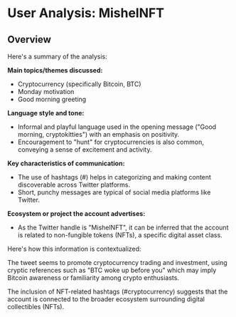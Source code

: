# User Analysis: MishelNFT

## Overview

Here's a summary of the analysis:

**Main topics/themes discussed:**
- Cryptocurrency (specifically Bitcoin, BTC)
- Monday motivation
- Good morning greeting

**Language style and tone:**
- Informal and playful language used in the opening message ("Good morning, cryptokitties") with an emphasis on positivity.
- Encouragement to "hunt" for cryptocurrencies is also common, conveying a sense of excitement and activity.

**Key characteristics of communication:**
- The use of hashtags (#) helps in categorizing and making content discoverable across Twitter platforms.
- Short, punchy messages are typical of social media platforms like Twitter.

**Ecosystem or project the account advertises:**
- As the Twitter handle is "MishelNFT", it can be inferred that the account is related to non-fungible tokens (NFTs), a specific digital asset class. 

Here's how this information is contextualized:

The tweet seems to promote cryptocurrency trading and investment, using cryptic references such as "BTC woke up before you" which may imply Bitcoin awareness or familiarity among crypto enthusiasts.

The inclusion of NFT-related hashtags (#cryptocurrency) suggests that the account is connected to the broader ecosystem surrounding digital collectibles (NFTs).